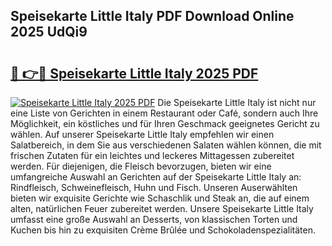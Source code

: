 ## Speisekarte Little Italy PDF Download Online 2025 UdQi9

# <h2><a href="http://gcahg1.nevu.top/?p=Speisekarte+Little+Italy">🔗 👉🔴 Speisekarte Little Italy 2025 PDF</a></h2>

[![Speisekarte Little Italy 2025 PDF](https://i.imgur.com/dBaPXMq.png)](http://gcahg1.nevu.top/?p=Speisekarte+Little+Italy)
Die Speisekarte Little Italy ist nicht nur eine Liste von Gerichten in einem Restaurant oder Café, sondern auch Ihre Möglichkeit, ein köstliches und für Ihren Geschmack geeignetes Gericht zu wählen. Auf unserer Speisekarte Little Italy empfehlen wir einen Salatbereich, in dem Sie aus verschiedenen Salaten wählen können, die mit frischen Zutaten für ein leichtes und leckeres Mittagessen zubereitet werden. Für diejenigen, die Fleisch bevorzugen, bieten wir eine umfangreiche Auswahl an Gerichten auf der Speisekarte Little Italy an: Rindfleisch, Schweinefleisch, Huhn und Fisch. Unseren Auserwählten bieten wir exquisite Gerichte wie Schaschlik und Steak an, die auf einem alten, natürlichen Feuer zubereitet werden. Unsere Speisekarte Little Italy umfasst eine große Auswahl an Desserts, von klassischen Torten und Kuchen bis hin zu exquisiten Crème Brûlée und Schokoladenspezialitäten.

